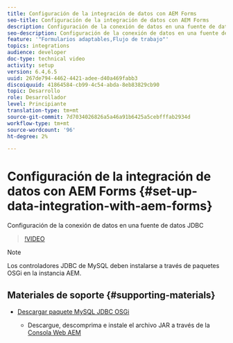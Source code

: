 ```yaml
---
title: Configuración de la integración de datos con AEM Forms
seo-title: Configuración de la integración de datos con AEM Forms
description: Configuración de la conexión de datos en una fuente de datos JDBC
seo-description: Configuración de la conexión de datos en una fuente de datos JDBC
feature: '"Formularios adaptables,Flujo de trabajo"'
topics: integrations
audience: developer
doc-type: technical video
activity: setup
version: 6.4,6.5
uuid: 267de794-4462-4421-adee-d40a469fabb3
discoiquuid: 41864584-cb99-4c54-abda-8eb83829cb90
topic: Desarrollo
role: Desarrollador
level: Principiante
translation-type: tm+mt
source-git-commit: 7d7034026826a5a46a91b6425a5cebfffab2934d
workflow-type: tm+mt
source-wordcount: '96'
ht-degree: 2%

---
```



# Configuración de la integración de datos con AEM Forms {#set-up-data-integration-with-aem-forms}

Configuración de la conexión de datos en una fuente de datos JDBC

>[!VIDEO](https://video.tv.adobe.com/v/17724/?quality=9&learn=on)

>[!NOTE]
>
>Los controladores JDBC de MySQL deben instalarse a través de paquetes OSGi en la instancia AEM.

## Materiales de soporte {#supporting-materials}

* [Descargar paquete MySQL JDBC OSGi](https://dev.mysql.com/downloads/connector/j/)

   * Descargue, descomprima e instale el archivo JAR a través de la [Consola Web AEM](http://localhost:4502/system/console/bundles)

